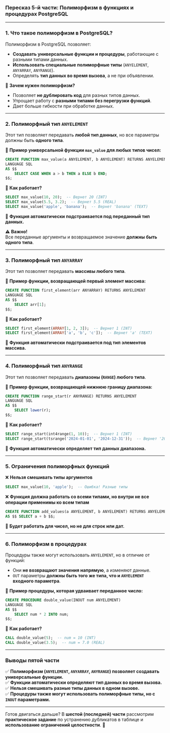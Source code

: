 ### **Пересказ 5-й части: Полиморфизм в функциях и процедурах PostgreSQL**

---

### **1. Что такое полиморфизм в PostgreSQL?**

Полиморфизм в PostgreSQL позволяет:

- **Создавать универсальные функции и процедуры**, работающие с разными типами данных.
- **Использовать специальные полиморфные типы** (`ANYELEMENT`, `ANYARRAY`, `ANYRANGE`).
- Определять **тип данных во время вызова**, а не при объявлении.

📌 **Зачем нужен полиморфизм?**

- Позволяет **не дублировать код** для разных типов данных.
- Упрощает работу с **разными типами без перегрузки функций**.
- Дает больше гибкости при обработке данных.

---

### **2. Полиморфный тип `ANYELEMENT`**

Этот тип позволяет передавать **любой тип данных**, но все параметры должны быть **одного типа**.

🔹 **Пример универсальной функции `max_value` для любых типов чисел:**

```sql
CREATE FUNCTION max_value(a ANYELEMENT, b ANYELEMENT) RETURNS ANYELEMENT
LANGUAGE SQL
AS $$
    SELECT CASE WHEN a > b THEN a ELSE b END;
$$;
```

🔹 **Как работает?**

```sql
SELECT max_value(10, 20);  -- Вернет 20 (INT)
SELECT max_value(5.5, 3.2);  -- Вернет 5.5 (REAL)
SELECT max_value('apple', 'banana');  -- Вернет 'banana' (TEXT)
```

📌 **Функция автоматически подстраивается под переданный тип данных.**

⚠️ **Важно!**  
Все переданные аргументы и возвращаемое значение **должны быть одного типа**.

---

### **3. Полиморфный тип `ANYARRAY`**

Этот тип позволяет передавать **массивы любого типа**.

🔹 **Пример функции, возвращающей первый элемент массива:**

```sql
CREATE FUNCTION first_element(arr ANYARRAY) RETURNS ANYELEMENT
LANGUAGE SQL
AS $$
    SELECT arr[1];
$$;
```

🔹 **Как работает?**

```sql
SELECT first_element(ARRAY[1, 2, 3]);  -- Вернет 1 (INT)
SELECT first_element(ARRAY['a', 'b', 'c']);  -- Вернет 'a' (TEXT)
```

📌 **Функция автоматически подстраивается под тип элементов массива.**

---

### **4. Полиморфный тип `ANYRANGE`**

Этот тип позволяет передавать **диапазоны (`RANGE`) любого типа**.

🔹 **Пример функции, возвращающей нижнюю границу диапазона:**

```sql
CREATE FUNCTION range_start(r ANYRANGE) RETURNS ANYELEMENT
LANGUAGE SQL
AS $$
    SELECT lower(r);
$$;
```

🔹 **Как работает?**

```sql
SELECT range_start(int4range(1, 10));  -- Вернет 1 (INT)
SELECT range_start(tsrange('2024-01-01', '2024-12-31'));  -- Вернет '2024-01-01' (TIMESTAMP)
```

📌 **Функция автоматически определяет тип данных диапазона.**

---

### **5. Ограничения полиморфных функций**

❌ **Нельзя смешивать типы аргументов**

```sql
SELECT max_value(10, 'apple');  -- Ошибка! Разные типы
```

❌ **Функция должна работать со всеми типами, но внутри не все операции применимы ко всем типам**

```sql
CREATE FUNCTION add_values(a ANYELEMENT, b ANYELEMENT) RETURNS ANYELEMENT
AS $$ SELECT a + b $$;
```

📌 **Будет работать для чисел, но не для строк или дат.**

---

### **6. Полиморфизм в процедурах**

Процедуры также могут использовать `ANYELEMENT`, но в отличие от функций:

- Они **не возвращают значения напрямую**, а изменяют данные.
- `OUT` параметры **должны быть того же типа, что и `ANYELEMENT` входного параметра**.

🔹 **Пример процедуры, которая удваивает переданное число:**

```sql
CREATE PROCEDURE double_value(INOUT num ANYELEMENT)
LANGUAGE SQL
AS $$
    SELECT num * 2 INTO num;
$$;
```

🔹 **Как работает?**

```sql
CALL double_value(5);  -- num = 10 (INT)
CALL double_value(3.5);  -- num = 7.0 (REAL)
```

---

### **Выводы пятой части**

✅ **Полиморфизм (`ANYELEMENT`, `ANYARRAY`, `ANYRANGE`) позволяет создавать универсальные функции.**  
✅ **Функции автоматически определяют тип данных во время вызова.**  
✅ **Нельзя смешивать разные типы данных в одном вызове.**  
✅ **Процедуры также могут использовать полиморфные типы, но с `INOUT` параметрами.**

---

Готов двигаться дальше? В **шестой (последней) части** рассмотрим **практическое задание** по устранению дубликатов в таблице и **использование ограничений целостности**. 🚀